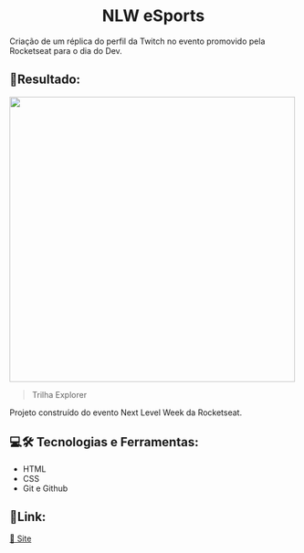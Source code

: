 <h1 align="center"> NLW eSports </h1>
Criação de um réplica do perfil da Twitch no evento promovido pela Rocketseat para o dia do Dev.

## 📌Resultado:

<img width="500" src="https://i.imgur.com/7QmJor5.png">

> Trilha Explorer

Projeto construído do evento Next Level Week da Rocketseat.

## 💻🛠 Tecnologias e Ferramentas: 

- HTML
- CSS
- Git e Github

## 🔗Link:
[🔗 Site ](https://beatrisantunes.github.io/Projeto-NLW/)


